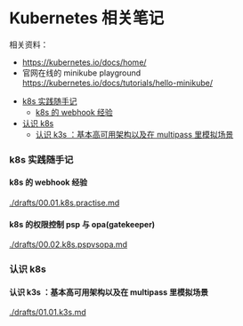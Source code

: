 # Kubernetes 相关笔记

相关资料：
- https://kubernetes.io/docs/home/
- 官网在线的 minikube playground https://kubernetes.io/docs/tutorials/hello-minikube/

<!-- @import "[TOC]" {cmd="toc" depthFrom=3 depthTo=6 orderedList=false} -->

<!-- code_chunk_output -->

- [k8s 实践随手记](#k8s-实践随手记)
  - [k8s 的 webhook 经验](#k8s-的-webhook-经验)
- [认识 k8s](#认识-k8s)
  - [认识 k3s ：基本高可用架构以及在 multipass 里模拟场景](#认识-k3s-基本高可用架构以及在-multipass-里模拟场景)

<!-- /code_chunk_output -->

### k8s 实践随手记

#### k8s 的 webhook 经验

[./drafts/00.01.k8s.practise.md](./drafts/00.01.k8s.practise.md)

#### k8s 的权限控制 psp 与 opa(gatekeeper)

[./drafts/00.02.k8s.pspvsopa.md](./drafts/00.02.k8s.pspvsopa.md)

### 认识 k8s

#### 认识 k3s ：基本高可用架构以及在 multipass 里模拟场景

[./drafts/01.01.k3s.md](./drafts/01.01.k3s.md)


